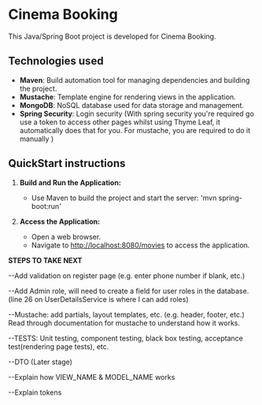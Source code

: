 # Cinema Booking

This Java/Spring Boot project is developed for Cinema Booking.

## Technologies used

- **Maven**: Build automation tool for managing dependencies and building the project.
- **Mustache**: Template engine for rendering views in the application.
- **MongoDB**: NoSQL database used for data storage and management.
- **Spring Security**: Login security (With spring security you're required go use a token to access other pages whilst using Thyme Leaf, it automatically does that for you. For mustache, you are required to do it manually )

## QuickStart instructions



1. **Build and Run the Application:**
    - Use Maven to build the project and start the server:
      'mvn spring-boot:run'
     

2. **Access the Application:**
    - Open a web browser.
    - Navigate to [http://localhost:8080/movies](http://localhost:8080/movies) to access the application.

**STEPS TO TAKE NEXT**

--Add validation on register page (e.g. enter phone number if blank, etc.)

--Add Admin role, will need to create a field for user roles in the database. (line 26 on UserDetailsService is where I can add roles)

--Mustache: add partials, layout templates, etc. (e.g. header, footer, etc.) Read through documentation for mustache to understand how it works.

--TESTS: Unit testing, component testing, black box testing, acceptance test(rendering page tests), etc.

--DTO (Later stage)

--Explain how VIEW_NAME & MODEL_NAME works

--Explain tokens
